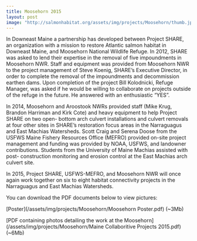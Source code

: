 ```yaml
---
title: Moosehorn 2015
layout: post
image: "http://salmonhabitat.org/assets/img/projects/Moosehorn/thumb.jpg"
---
```



In Downeast Maine a partnership has developed between Project SHARE, an organization with a mission to restore Atlantic salmon habitat in Downeast Maine, and Moosehorn National Wildlife Refuge. In 2012, SHARE was asked to lend their expertise in the removal of five impoundments in Moosehorn NWR. Staff and equipment was provided from Moosehorn NWR to the project management of Steve Koenig, SHARE’s Executive Director, in order to complete the removal of the impoundments and decommission earthen dams. Upon completion of the project Bill Kolodnicki, Refuge Manager, was asked if he would be willing to collaborate on projects outside of the refuge in the future. He answered with an enthusiastic “YES”.

In 2014, Moosehorn and Aroostook NWRs provided staff (Mike Krug, Brandon Harriman and Kirk Cote) and heavy equipment to help Project SHARE on two open- bottom arch culvert installations and culvert removals at four other sites in SHARE’s restoration focus areas in the Narraguagus and East Machias Watersheds. Scott Craig and Serena Doose from the USFWS Maine Fishery Resources Office (MEFRO) provided on-site project management and funding was provided by NOAA, USFWS, and landowner contributions. Students from the University of Maine Machias assisted with post- construction monitoring and erosion control at the East Machias arch culvert site.

In 2015, Project SHARE, USFWS-MEFRO, and Moosehorn NWR will once again work together on six to eight habitat connectivity projects in the Narraguagus and East Machias Watersheds.

You can download the PDF documents below to view pictures:

[Poster](/assets/img/projects/Moosehorn/Moosehorn Poster.pdf) (~3Mb)

[PDF containing photos detailing the work at the Moosehorn](/assets/img/projects/Moosehorn/Maine Collaboritive Projects 2015.pdf) (~6Mb)